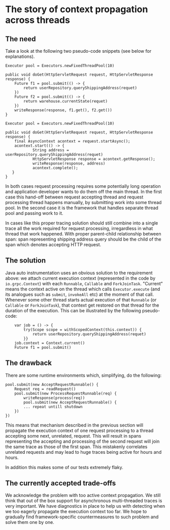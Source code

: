 # The story of context propagation across threads

## The need
Take a look at the following two pseudo-code snippets (see below for explanations).

```
Executor pool = Executors.newFixedThreadPool(10)

public void doGet(HttpServletRequest request, HttpServletResponse response) {
    Future f1 = pool.submit(() -> {
        return userRepository.queryShippingAddress(requet)
    })
    Future f2 = pool.submit(() -> {
        return warehouse.currentState(requet)
    })
    writeResponse(response, f1.get(), f2.get())
}
```

```
Executor pool = Executors.newFixedThreadPool(10)

public void doGet(HttpServletRequest request, HttpServletResponse response) {
    final AsyncContext acontext = request.startAsync();
    acontext.start(() -> {
            String address = userRepository.queryShippingAddress(requet)
            HttpServletResponse response = acontext.getResponse();
            writeResponse(response, address)
            acontext.complete();
   }
}
```

In both cases request processing requires some potentially long operation and application developer
wants to do them off the main thread. In the first case this hand-off between request accepting thread
and request processing thread happens manually, by submitting work into some thread pool.
In the second case it is the framework that handles separate thread pool and passing work to it.

In cases like this proper tracing solution should still combine into a single trace all the work
required for request processing, irregardless in what thread that work happened. With proper
parent-child relationship between span: span representing shipping address query should be the child
of the span which denotes accepting HTTP request.

## The solution
Java auto instrumentation uses an obvious solution to the requirement above: we attach current execution
context (represented in the code by `io.grpc.Context`) with each `Runnable`, `Callable` and `ForkJoinTask`.
"Current" means the context active on the thread which calls `Executor.execute` (and its analogues
such as `submit`, `invokeAll` etc) at the moment of that call. Whenever some other thread starts
actual execution of that `Runnable` (or `Callable` or `ForkJoinTask`), that context get restored
on that thread for the duration of the execution. This can be illustrated by the following pseudo-code:

```
    var job = () -> {
        try(Scope scope = withScopedContext(this.context)) {
            return userRepository.queryShippingAddress(requet)
        }}
    job.context = Context.current()
    Future f1 = pool.submit()

```

## The drawback
There are some runtime environments which, simplifying, do the following:
```
pool.submit(new AcceptRequestRunnable() {
    Request req = readRequest()
    pool.submit(new ProcessRequestRunnable(req) {
        writeResponse(process(req))
        pool.submit(new AcceptRequestRunnable() {
        ... repeat untill shutdown
    })
})
```

This means that mechanism described in the previous section will propagate the execution context
of one request processing to a thread accepting some next, unrelated, request.
This will result in spans representing the accepting and processing of the second request will join
the same trace as those of the first span. This mistakenly correlates unrelated requests and may lead
to huge traces being active for hours and hours.

In addition this makes some of our tests extremely flaky.

## The currently accepted trade-offs
We acknowledge the problem with too active context propagation. We still think that out of the box
support for asynchronous multi-threaded traces is very important. We have diagnostics in place to
help us with detecting when we too eagerly propagate the execution context too far. We hope to
gradually find framework-specific countermeasures to such problem and solve them one by one.
